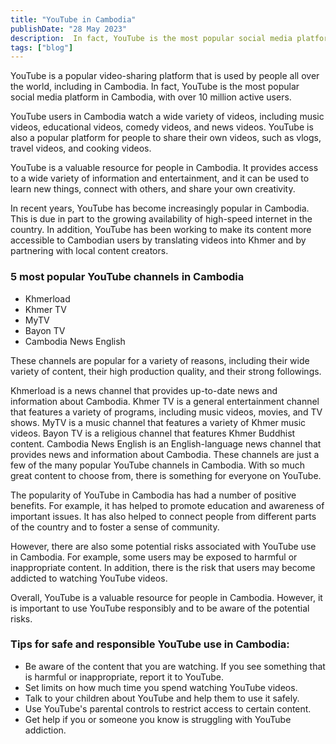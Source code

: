 ```yaml
---
title: "YouTube in Cambodia"
publishDate: "28 May 2023"
description:  In fact, YouTube is the most popular social media platform in Cambodia
tags: ["blog"]
---
```


YouTube is a popular video-sharing platform that is used by people all over the world, including in Cambodia. In fact, YouTube is the most popular social media platform in Cambodia, with over 10 million active users.

YouTube users in Cambodia watch a wide variety of videos, including music videos, educational videos, comedy videos, and news videos. YouTube is also a popular platform for people to share their own videos, such as vlogs, travel videos, and cooking videos.

YouTube is a valuable resource for people in Cambodia. It provides access to a wide variety of information and entertainment, and it can be used to learn new things, connect with others, and share your own creativity.

In recent years, YouTube has become increasingly popular in Cambodia. This is due in part to the growing availability of high-speed internet in the country. In addition, YouTube has been working to make its content more accessible to Cambodian users by translating videos into Khmer and by partnering with local content creators.

### 5 most popular YouTube channels in Cambodia

- Khmerload
- Khmer TV
- MyTV
- Bayon TV
- Cambodia News English

These channels are popular for a variety of reasons, including their wide variety of content, their high production quality, and their strong followings.

Khmerload is a news channel that provides up-to-date news and information about Cambodia. Khmer TV is a general entertainment channel that features a variety of programs, including music videos, movies, and TV shows. MyTV is a music channel that features a variety of Khmer music videos. Bayon TV is a religious channel that features Khmer Buddhist content. Cambodia News English is an English-language news channel that provides news and information about Cambodia. These channels are just a few of the many popular YouTube channels in Cambodia. With so much great content to choose from, there is something for everyone on YouTube.

The popularity of YouTube in Cambodia has had a number of positive benefits. For example, it has helped to promote education and awareness of important issues. It has also helped to connect people from different parts of the country and to foster a sense of community.

However, there are also some potential risks associated with YouTube use in Cambodia. For example, some users may be exposed to harmful or inappropriate content. In addition, there is the risk that users may become addicted to watching YouTube videos.

Overall, YouTube is a valuable resource for people in Cambodia. However, it is important to use YouTube responsibly and to be aware of the potential risks.

### Tips for safe and responsible YouTube use in Cambodia:

- Be aware of the content that you are watching. If you see something that is harmful or inappropriate, report it to YouTube.
- Set limits on how much time you spend watching YouTube videos.
- Talk to your children about YouTube and help them to use it safely.
- Use YouTube's parental controls to restrict access to certain content.
- Get help if you or someone you know is struggling with YouTube addiction.
